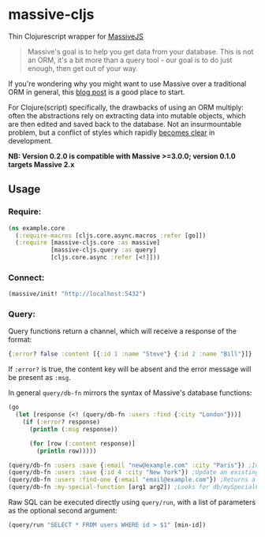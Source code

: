 # massive-cljs
Thin Clojurescript wrapper for [MassiveJS](https://github.com/robconery/massive-js)
> Massive's goal is to help you get data from your database. This is not an ORM, it's a bit more than a query tool - our goal is to do just enough, then get out of your way.

If you're wondering why you might want to use Massive over a traditional ORM in general, this [blog post](http://rob.conery.io/2015/03/13/bringing-the-power-of-postgres-to-nodejs/) is a good place to start.

For Clojure(script) specifically, the drawbacks of using an ORM multiply: often the abstractions rely on extracting data into mutable objects, which are then edited and saved back to the database. Not an insurmountable problem, but a conflict of styles which rapidly [becomes clear](https://github.com/gtebbutt/sequelize-cljs) in development.

**NB: Version 0.2.0 is compatible with Massive >=3.0.0; version 0.1.0 targets Massive 2.x**

## Usage
### Require:
```Clojure
(ns example.core
  (:require-macros [cljs.core.async.macros :refer [go]])
  (:require [massive-cljs.core :as massive]
            [massive-cljs.query :as query]
            [cljs.core.async :refer [<!]]))
```

### Connect:
```Clojure
(massive/init! "http://localhost:5432")
```

### Query:
Query functions return a channel, which will receive a response of the format:
```Clojure
{:error? false :content [{:id 1 :name "Steve"} {:id 2 :name "Bill"}]}
```
If `:error?` is true, the content key will be absent and the error message will be present as `:msg`.

In general `query/db-fn` mirrors the syntax of Massive's database functions:
```Clojure
(go
  (let [response (<! (query/db-fn :users :find {:city "London"}))]
    (if (:error? response)
      (println (:msg response))

      (for [row (:content response)]
        (println row)))))
```

```Clojure
(query/db-fn :users :save {:email "new@example.com" :city "Paris"}) ;Insert a new user
(query/db-fn :users :save {:id 4 :city "New York"}) ;Update an existing user by including the PK as a parameter
(query/db-fn :users :find-one {:email "email@example.com"}) ;Returns a single result in :content, rather than a list
(query/db-fn :my-special-function [arg1 arg2]) ;Looks for db/mySpecialFunction.sql in project root
```

Raw SQL can be executed directly using `query/run`, with a list of parameters as the optional second argument:
```Clojure
(query/run "SELECT * FROM users WHERE id > $1" [min-id])
```

